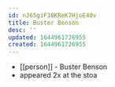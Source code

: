 ```yaml
---
id: nJ65giF38KReK7HjoE40v
title: Buster Benson
desc: ''
updated: 1644961726955
created: 1644961726955
---
```



- [[person]] - Buster Benson
- appeared 2x at the stoa

